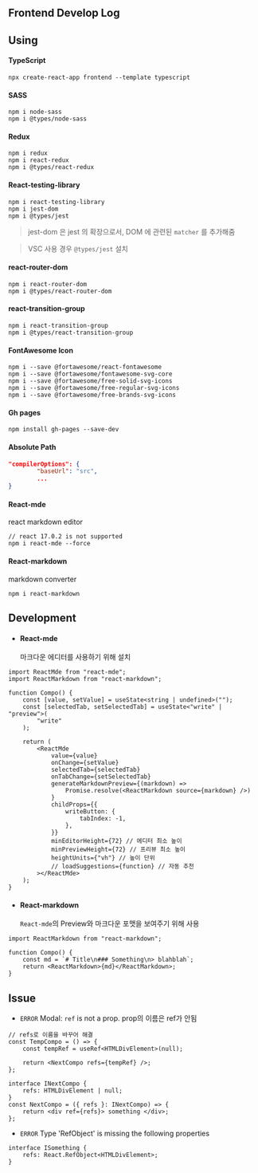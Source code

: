 ## Frontend Develop Log

## Using

#### TypeScript

```terminal
npx create-react-app frontend --template typescript
```

#### SASS

```terminal
npm i node-sass
npm i @types/node-sass
```

#### Redux

```terminal
npm i redux
npm i react-redux
npm i @types/react-redux
```

#### React-testing-library

```terminal
npm i react-testing-library
npm i jest-dom
npm i @types/jest
```

> jest-dom 은 jest 의 확장으로서, DOM 에 관련된 `matcher` 를 추가해줌

> VSC 사용 경우 `@types/jest` 설치

#### react-router-dom

```terminal
npm i react-router-dom
npm i @types/react-router-dom
```

#### react-transition-group

```terminal
npm i react-transition-group
npm i @types/react-transition-group
```

#### FontAwesome Icon

```terminal
npm i --save @fortawesome/react-fontawesome
npm i --save @fortawesome/fontawesome-svg-core
npm i --save @fortawesome/free-solid-svg-icons
npm i --save @fortawesome/free-regular-svg-icons
npm i --save @fortawesome/free-brands-svg-icons
```

#### Gh pages

```terminal
npm install gh-pages --save-dev

```

#### Absolute Path

```json
"compilerOptions": {
        "baseUrl": "src",
        ...
}
```

#### React-mde

react markdown editor

```terminal
// react 17.0.2 is not supported
npm i react-mde --force
```

#### React-markdown

markdown converter

```terminal
npm i react-markdown

```

## Development

-   #### React-mde
    마크다운 에디터를 사용하기 위해 설치

```tsx
import ReactMde from "react-mde";
import ReactMarkdown from "react-markdown";

function Compo() {
    const [value, setValue] = useState<string | undefined>("");
    const [selectedTab, setSelectedTab] = useState<"write" | "preview">(
        "write"
    );

    return (
        <ReactMde
            value={value}
            onChange={setValue}
            selectedTab={selectedTab}
            onTabChange={setSelectedTab}
            generateMarkdownPreview={(markdown) =>
                Promise.resolve(<ReactMarkdown source={markdown} />)
            }
            childProps={{
                writeButton: {
                    tabIndex: -1,
                },
            }}
            minEditorHeight={72} // 에디터 최소 높이
            minPreviewHeight={72} // 프리뷰 최소 높이
            heightUnits={"vh"} // 높이 단위
            // loadSuggestions={function} // 자동 추천
        ></ReactMde>
    );
}
```

-   #### React-markdown
    `React-mde`의 Preview와 마크다운 포맷을 보여주기 위해 사용

```tsx
import ReactMarkdown from "react-markdown";

function Compo() {
    const md = `# Title\n### Something\n> blahblah`;
    return <ReactMarkdown>{md}</ReactMarkdown>;
}
```

## Issue

-   `ERROR` Modal: `ref` is not a prop.
    prop의 이름은 ref가 안됨

```tsx
// refs로 이름을 바꾸어 해결
const TempCompo = () => {
    const tempRef = useRef<HTMLDivElement>(null);

    return <NextCompo refs={tempRef} />;
};

interface INextCompo {
    refs: HTMLDivElement | null;
}
const NextCompo = ({ refs }: INextCompo) => {
    return <div ref={refs}> something </div>;
};
```

-   `ERROR` Type 'RefObject<HTMLDivElement>' is missing the following properties

```tsx
interface ISomething {
    refs: React.RefObject<HTMLDivElement>;
}
```
